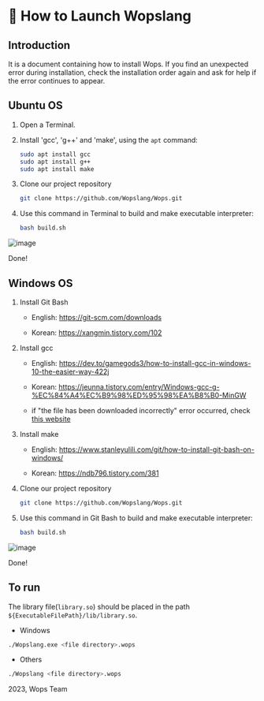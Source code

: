 <!--
   doc/howto.md
   Official Wopslang Install Guideline

   2023, Wops Team

-->

# :rocket: How to Launch Wopslang

## Introduction

It is a document containing how to install Wops. If you find an unexpected error during installation, check the installation order again and ask for help if the error continues to appear.

## Ubuntu OS

1. Open a Terminal.
2. Install 'gcc', 'g++' and 'make', using the `apt` command:

   ```bash
   sudo apt install gcc
   sudo apt install g++
   sudo apt install make
   ```

3. Clone our project repository

   ```bash
   git clone https://github.com/Wopslang/Wops.git
   ```

4. Use this command in Terminal to build and make executable interpreter:

   ```bash
   bash build.sh
   ```

![image](https://user-images.githubusercontent.com/74172008/148312799-cf351f1b-3a83-4af0-a61d-e0fb81693d05.png)

Done!

## Windows OS

1. Install Git Bash

   - English: https://git-scm.com/downloads

   - Korean: https://xangmin.tistory.com/102

2. Install gcc

   - English: https://dev.to/gamegods3/how-to-install-gcc-in-windows-10-the-easier-way-422j
   - Korean: https://jeunna.tistory.com/entry/Windows-gcc-g-%EC%84%A4%EC%B9%98%ED%95%98%EA%B8%B0-MinGW

   - if "the file has been downloaded incorrectly" error occurred, check [this website](https://suji-choi.tistory.com/34)

3. Install make

   - English: https://www.stanleyulili.com/git/how-to-install-git-bash-on-windows/

   - Korean: https://ndb796.tistory.com/381

4. Clone our project repository

   ```bash
   git clone https://github.com/Wopslang/Wops.git
   ```

5. Use this command in Git Bash to build and make executable interpreter:

   ```bash
   bash build.sh
   ```

![image](https://user-images.githubusercontent.com/74172008/148321362-b722b387-5fb0-4795-8aab-8dfb984fcf90.png)

Done!

## To run

The library file(`library.so`) should be placed in the path `${ExecutableFilePath}/lib/library.so`.

- Windows
```bash
./Wopslang.exe <file directory>.wops
```

- Others
```bash
./Wopslang <file directory>.wops
```

2023, Wops Team
